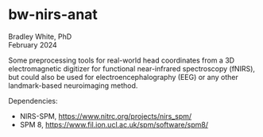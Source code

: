 # bw-nirs-anat
Bradley White, PhD  
February 2024

Some preprocessing tools for real-world head coordinates from a 3D electromagnetic digitizer for functional near-infrared spectroscopy (fNIRS), but could also be used for electroencephalography (EEG) or any other landmark-based neuroimaging method.

Dependencies:
- NIRS-SPM, https://www.nitrc.org/projects/nirs_spm/
- SPM 8, https://www.fil.ion.ucl.ac.uk/spm/software/spm8/
